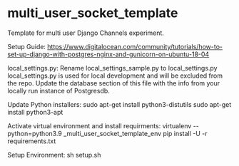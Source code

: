 # multi_user_socket_template
Template for multi user Django Channels experiment.

Setup Guide:
https://www.digitalocean.com/community/tutorials/how-to-set-up-django-with-postgres-nginx-and-gunicorn-on-ubuntu-18-04

local_settings.py:
Rename local_settings_sample.py to local_settings.py
local_settings.py is used for local development and will be excluded from the repo.
Update the database section of this file with the info from your locally run instance of Postgresdb.

Update Python installers:
sudo apt-get install python3-distutils
sudo apt-get install python3-apt

Activate virtual environment and install requirments:
virtualenv --python=python3.9 _multi_user_socket_template_env
pip install -U -r requirements.txt

Setup Environment:
sh setup.sh






